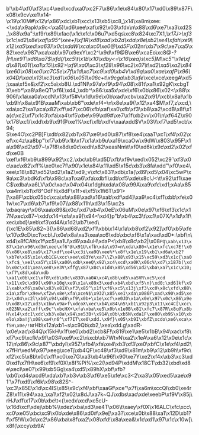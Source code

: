 b'\xb4\xf0\xf3\xc4\xed\xcd\xa0\xc2F7\x86\x1e\x84\x80\x17\xd0\x89\x87F\x08\x9cv\xe1\x14-\x19\x10M#\x12\r\x86\xdc\xb1\xcc\x13\xb5\xc8_\x14\xa8m\xee:<\xda\x9apk\x9c<\xa5)\xd6\xee\xaf\x92\x03\xfdx\n\x88\xd6\xe7\xa3\xd2S_\x88\x9a":\xf9r\x89\xfac(\x1c\xfc\x06u7\xd5qs\xc8\x824\xc7X1,_\x17J>\xf3\x1c\xd2\x8e\xaf\x95^\xee+)\xf1R\xd8\xad\xb2d\xda\x8e\xb2\xe4\xfah\xe9\x12\xa5\xed\xa63)\x0c\xdaW\xca\xc0\xe0@\xd5F_\x02nr\xb7\x9c\xe7\xa5\x82\xee\x987\xca\xab\x97\x9exY\xc2^\x9d\xf9@B\xe6\xcaEo\xc8@*-?|H\xe9T\xd6\xa7$\xfd(/\xc5\t\x1b\x10\xdby<=\x16\xea}s\xc5]M\xc5"\x1e\xfd\x81\x01(\xa1\x15\\\x92>\xf9\xa0\xc3\xf28\x96\xc2\x07\t\xd2\xa5\xa2\x84\xe60\x08\xe0\xc7C5e\x7f\x1d\xc7\xc9\xd0\xb4V\xd6q\xa0\xae\xafP\x96\x04D/\xaa\x13\xc3\xd1\x06\x051\x06c+t\x9cga\xb3\xfe*\xce\xce\xeegA\xd5;\xaa\xf5x&\xf2\xc5a\xb8U.\xd1NI\x97a\xf9\x94\x08\x81t\xa1\x92gK\xcbgTX\xeb*\xa8\x8eQT\xf6L\xd4_\xdb^\x86:\xa5x\xde\xf6\x0b\x86\x02<\x88\x906l\x1a\xa0a\xcdN\x13\xf5#v\x1d\x9e\x0b\xad\xcbv\xa2\x91/\xcb\x8a!\x1b\xb9h\x8a\x91B\xaaM\xab\xb6"\xde\xf4=\n\x8e\xa9{\x12\xa4$M\xf7,z\xcd,\xda\xc2\xa1\xca\x82\xff\xd7\xc06\xfb\xaf\xa0\xfb\xf3\xb8\xa2\xcdB\x8f\x1a{c\xc2\xf7\x1c3\xfa\xa4\xf5\xbe\x99\xd9#\xe7\x1f\xb2vv\x01\n\xf64Z\x90\x178\xc1/\xdd\xb9\x91@\xe1%\xcf\xfb\xdfv\xaa\xdd$V\x03\\\xf7\xd5\xcb\x94; S\xe4O\xc2PB]F\xdb\x82\xb1\x87\xe9\xd0\x87\xf8\xe4\xaaT\xc1\xf4\x02\xef\xc4z\xa8bp"\xf7\xb9\x1b\xf7\x1a\xb9u\xa19\xcaOw\x9dW\x803\x95F\x1a\x98\xd2\x97~\x7f8\x8d\x0c\xedh\x82\xeasNm\t\xf0\xd6k\x9c\xd2\x02\xfd\xe0B \xef\xf6\xb9\x899\x92\xc2.\xbc\xb9\xd5D\xfb\xf9v\xed\x052\xc29`\xf3\x0c\xac\x82\xff%\xe0\xc7f\x90\x1e\x84\x11\xd5\x15c\xb3\x8fa\xdd"\xf0\xe4\xee\x18\x82\xd52\xd2\x1aZ\xd9,;v\xfc\x831\xdb\x1a(\x89\xd5\x04\xc5wP\x9a\xc3\xbdKd\xfb\x98c\xa1\xa6\xfa\xdbfI\xdb\xf5\xde\x8c!J<\t\x92\xf1\xaeC$\xdba\xa6LV\x0c\xac\x04\x04\x1dgh\xda\x08\x99A\xa9\xfc\xd1;xAa\x85\xa4m\xb1\xf8^OdFh\x8dF\x1f>e\xf5\x1fi6T\x91>[\xa8F\xcb\x05bc\xca\xfa\x88\xad\x16\xab\xdf\xd4]\xa9\xc4\xf1\xbb\xfe\x01w\xc7\xd6\xb7\xf9\x07\\\x88\x11h\xd3\x15\xc2s \xbaqrayr\x06\xaa\x89&\x0c/\xd7\xb4\x0eE\x06uM\x0e\x97\xf6\xf3\x1c\x17N\xec\x87~\xdd\x14=\xfa\xa9[\x94<\xd4}p"b\xb4\xc3\t\xc1\x07X/\x1d\x1f\xec\xbd}\xeb\xf3\xd4A\x1d2\xb7\xed\\{\xc1E\x85\x82~3{\x86\xd68\xd2\xf1\xbb\x14\x1a\xb8\xf2\x92]\xf0\xb5\xfe\x10\x9cD\xc1\xcb\\J\x0e\x8a\xa3\xea\xc6\xdb\xbc\xf6\x1a\xad\xd0*:\xbf\n\xd4\x8fCAh\x1f\xc5\xa1U\xd6\xa4uH\xdaP<\xb8\x8c\xb2|\x08`PQ\xab\x13\x87\x1e\x96\xd3m\xee\xf6"@\x91U\xfb\xda\x97=n\xda\x80<\x1e\xfc\xc7E!\x06\x86\xe8\xa9\x17\xdf\xe4\xc3i\xa9Q\xee%*\x8f\x1e\x19\xb1\xd6a\xb2?\xb7e\x95\x1e\xb1C&\xcc\xee\x83Ye\xa7\\Z\x88\x93\x15\xc59\xd3\x1c{\xa0\xfc$_\xe1\xa5Y\x19\xa00\xdb\xeeQ\x92\xc4\xcd\xa0K\x06c%\xd7\x187b(\xdb\x0c\xd1\xea\xe8\xe3V\xffg\x87\x0c\x1d4\x85\xd56\xd2\xba\xa7\x1c\x10;\xf7\x8d\xda\xdb \xa1\x0b\xc1\xf8\xdb\x0c\x83O\xa0A\xc4\x8b\xd5\xa5VR\xc5\xcd \x11\x9c\x99[\x90\x10q\xe9\x1a\x89x3\xed\xb4\xbd\xf5\n}\xd0;\xd6]kf\x91\xab\xf6\xa0w\x83\x81X\xf3\x85^\x1f\xf6\xc5\x13j\xf3\xc0\x8c\xfd\x88\x1a\xfbr\x9ew\xf2w\x8e\xfa\xceN$\x932\x85\xe1\xda\x086F\xad\x90\xd5\xe2>\x04\xc2l\xb6\x94\xd8\xf9\x0b+\x1e\xcf\xe0JD\x1a\x0e\x97\x0c\x86\x9eU\xd8\x12\xd3\x1bw\x9a>f\xdcoX\xec\xb4\x84\n5\xb1\x92p3\x11\xc4C[\xcc\x023N\xa2\xff\x9c"\xbcHX+\xfa\xba\xe5\x0b\x1e0B\x81\xfc7\x87R\x8c@\x8bH\x14\xdc1\xdc\xb3\x8a\x94\xe53B+\x914\x0b\xb5N\xda1F\xe00\xb9S\x10\xbelo\xba!j\x08\xa4\n6^\xf7IT\xe0\xdd.\x9f}\x05\xb9I\xbfZ\xcdo\xe6\xca\xf5H\x0e/!N`rHb\x12a\xb1~s\xc9Qb\xb2,\xea\xdd.g\xadR-\x0e\xac\x84Q\x15kH\x1f\xe0\xbd2\xcb&F!\x819\xe1\xe5\x1bB\x94\xac\xf8\xf7\xc9\xcfk\x9f\x03#\xe9\xc2\n\xcb\xb7WtvN\xa2\x1eA\xa6\x12\x0e\x1c\x12\n\x86\x9c\x87"\xbdyI\x95Z\xfb4\xfa\xe4\xb3\xf3\xe0\xbfC\x1e\xf4\xd2\x7fHr\xedM\x97\xeeg\xceTj\xb4QF\xc48\xf3\xd9\x81m\xb9\x12\xb9h\xf9c\xf2\xc5\x8b\x0c\xff\xc0\xe7G\xa3\xb4\x96!\x90\xe7Y\xe2\xf4x\xb3\xc3\xd0\xd1\x7fH\xe6\xf9\xf0X\x8f%Pi%\xc2(\xd94P\xddM\x18CT\xb32\xbd\xd8e\xecI\xe0?\x99\xb5Gg\xa4\xd5\x89hX\xbf\xfb?\xb0\xd4s\xcd9\xda\xb1\xb3v\xb3\xf6\xe5\xfe\xc3<2\xa3\x05\xed5\xae\x91\'\x7f\xd9\xf6k\x98\x82S^-\xc3\x85E\x1d\xc4IS\x85\x9c\xf4\xbf\xaaGf\xce"\x7f\xa6m\xccQI\xb0\xe4rZ8\x11\x94\xaa_\xa1\xf2\x02\x8dJ\xa7k~QJ\xdbs\xac\xde\xeebP\xf9V\x85j\rHJ\xff\x17\x0b\xbe\t<{\xedx\xcd\xc5cU-\x16d\xcf\xdej\xbb%\\\xdez\xba\xd3\xe4T\x06\t\xaey\xf0X\x16ALC\xfc\xcc\xc0\xe05\xbc\xc9\x0b\xde\x86\xd0#\x9e[\xa3?\xce\x0b\x88\xa1\x12D\xb1?f\xf5!W\x0c\xc2\x86\xba\x8f\xa2\x08\xfd!\x8a\xea&\x1c\xd1\x97\x1c\x10w[\x8f(\xccy\xb9A'